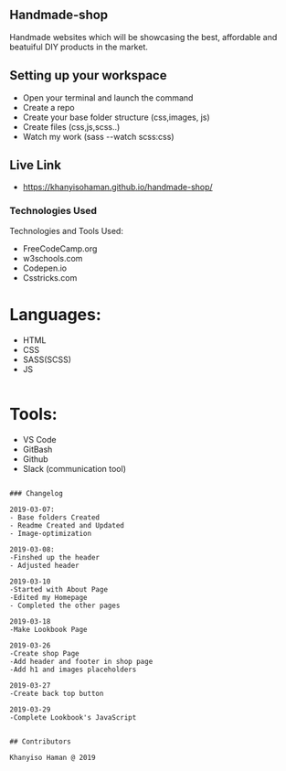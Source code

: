 ## Handmade-shop
Handmade websites which will be showcasing the best, affordable and beatuiful DIY products in the market.

## Setting up your workspace

- Open your terminal and launch the command
- Create a repo
- Create your base folder structure (css,images, js)
- Create files (css,js,scss..)
- Watch my work (sass --watch scss:css)

## Live Link
- https://khanyisohaman.github.io/handmade-shop/


### Technologies Used

Technologies and Tools Used:

- FreeCodeCamp.org
- w3schools.com
- Codepen.io
- Csstricks.com

# Languages:

- HTML
- CSS
- SASS(SCSS)
- JS

```
```
# Tools:

- VS Code
- GitBash
- Github
- Slack (communication tool)


```

### Changelog

2019-03-07:
- Base folders Created
- Readme Created and Updated
- Image-optimization

2019-03-08:
-Finshed up the header
- Adjusted header

2019-03-10
-Started with About Page
-Edited my Homepage
- Completed the other pages

2019-03-18
-Make Lookbook Page

2019-03-26
-Create shop Page
-Add header and footer in shop page
-Add h1 and images placeholders

2019-03-27
-Create back top button

2019-03-29
-Complete Lookbook's JavaScript


## Contributors

Khanyiso Haman @ 2019
